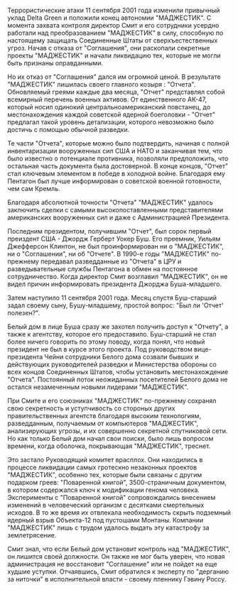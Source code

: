 Террористические атаки 11 сентября 2001 года изменили привычный уклад Delta Green и положили конец автономии "МАДЖЕСТИК". С момента захвата контроля директор Смит и его сотрудники усердно работали над преобразованием "МАДЖЕСТИК" в силу, способную по настоящему защищать Соединенные Штаты от сверхъестественных угроз. Начав с отказа от "Соглашения", они раскопали секретные проекты "МАДЖЕСТИК" и начали ликвидацию тех, которые не могли быть признаны оправданными.

Но их отказ от "Соглашения" дался им огромной ценой. В результате "МАДЖЕСТИК" лишилась своего главного козыря : "Отчета". Обновляемый греями каждые два месяца, "Отчет" представлял собой всемирный перечень военных активов. От единственного АК-47, который носил одинокий центральноамериканский повстанец, до местонахождения каждой советской ядерной боеголовки - "Отчет" предлагал такой уровень детализации, которого невозможно было достичь с помощью обычной разведки.

Те части "Отчета", которые можно было подтвердить, начиная с полной инвентаризации вооруженных сил США и НАТО и заканчивая тем, что было известно о потенциале противника, позволяли предположить, что остальная часть документа была достоверной. В конце концов, "Отчет" стал ключевым элементом в победе в холодной войне. Благодаря ему Пентагон был лучше информирован о советской военной готовности, чем сам Кремль.

Благодаря абсолютной точности "Отчета" "МАДЖЕСТИК" удалось заключить сделки с самыми высокопоставленными представителями американских вооруженных сил и даже с Администрацией Президента.

Последним президентом, получившим "Отчет", был сорок первый преиздент США - Джордж Герберт Уокер Буш. Его преемник, Уильям Джефферсон Клинтон, не был проинформирован ни о "МАДЖЕСТИК", ни о "Соглашении", ни об "Отчете". В 1990-е годы "МАДЖЕСТИК" по-прежнему передавал разведданные из "Отчета" в ЦРУ и разведывательные службы Пентагона в обмен на постоянное сотрудничество. Когда директор Смит возглавил "МАДЖЕСТИК", он не видел причин информировать президента Джорджа Буша-младшего.

Затем наступило 11 сентября 2001 года. Месяц спустя Буш-старший задал своему сыну, Бушу-младшему, простой вопрос: "Был ли 'Отчет' полезен?".

Белый дом в лице Буша сразу же захотел получить доступ к "Отчету", а также к агентству, которое его предоставило. Буш-старший не стал более ничего говорить по этому поводу, когда понял, что новый президент не был в курсе этого проекта. Под руководством вице-президента Чейни сотрудники Белого дома созвали бывших и действующих руководителей разведки и Министерства обороны со всех концов Соединенных Штатов, чтобы установить местонахождение "Отчета". Постоянный поток неожиданных посетителей Белого дома не остался незамеченным новыми лидерами "МАДЖЕСТИК".

При Смите и его союзниках "МАДЖЕСТИК" по-прежнему сохранял свою секретность и уступчивость со стороных других правительственных агентств благодаря высоким технологиям, разведданным, получаемым от компьютеров "МАДЖЕСТИК", анализирующих угрозы, и их совершенно секретной спутниковой сети. Но как только Белый дом начал свои поиски, было лишь вопросом времени, когда оболочка, покрывающая "МАДЖЕСТИК", треснет.

Это застало Руководящий комитет врасплох. Они находились в процессе ликвидации самых гротескно незаконных проектов "МАДЖЕСТИК", особенно тех, которые были связаны с другим подарком греев: "Поваренной книгой", 3500-страничным документом, в котором содержался ключ к модификации генома человека. Эксперименты с "Поваренной книгой" сопровождались внесением изменений в человеческий организм с десятками смертельных исходов. В то же время их отвлекала необходимость скрыть подземный ядерный взрыв Объекта-12 под пустошами Монтаны. Компании "МАДЖЕСТИК" лишь с трудом удалось выдать эту катастрофу за землетрясение.

Смит знал, что если Белый дом установит контроль над "МАДЖЕСТИК", он лишится своей должности. Он также не мог быть уверен, что новая администрация не восстановит "Соглашение" или не пойдет на еще худшие уступки. Отчаявшись, Смит обратился к эксперту по "дерганию за ниточки" в исполнительной власти - своему пленнику Гэвину Россу.